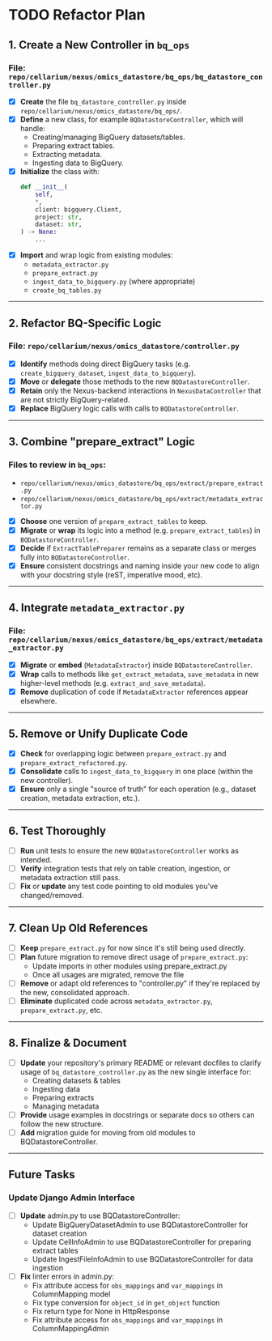 # TODO Refactor Plan

## 1. **Create a New Controller in `bq_ops`**

### **File:** `repo/cellarium/nexus/omics_datastore/bq_ops/bq_datastore_controller.py`

- [x] **Create** the file `bq_datastore_controller.py` inside `repo/cellarium/nexus/omics_datastore/bq_ops/`.
- [x] **Define** a new class, for example `BQDatastoreController`, which will handle:
  - Creating/managing BigQuery datasets/tables.
  - Preparing extract tables.
  - Extracting metadata.
  - Ingesting data to BigQuery.
- [x] **Initialize** the class with:
  ```python
  def __init__(
      self,
      *,
      client: bigquery.Client,
      project: str,
      dataset: str,
  ) -> None:
      ...
  ```
- [x] **Import** and wrap logic from existing modules:
  - `metadata_extractor.py`
  - `prepare_extract.py`
  - `ingest_data_to_bigquery.py` (where appropriate)
  - `create_bq_tables.py`  

---

## 2. **Refactor BQ-Specific Logic**

### **File:** `repo/cellarium/nexus/omics_datastore/controller.py`

- [x] **Identify** methods doing direct BigQuery tasks (e.g. `create_bigquery_dataset`, `ingest_data_to_bigquery`).
- [x] **Move** or **delegate** those methods to the new `BQDatastoreController`.
- [x] **Retain** only the Nexus-backend interactions in `NexusDataController` that are not strictly BigQuery-related.
- [x] **Replace** BigQuery logic calls with calls to `BQDatastoreController`.

---

## 3. **Combine "prepare_extract" Logic**

### **Files to review in `bq_ops`:**
- `repo/cellarium/nexus/omics_datastore/bq_ops/extract/prepare_extract.py`
- `repo/cellarium/nexus/omics_datastore/bq_ops/extract/metadata_extractor.py`  
 
- [x] **Choose** one version of `prepare_extract_tables` to keep.
- [x] **Migrate** or **wrap** its logic into a method (e.g. `prepare_extract_tables`) in `BQDatastoreController`.
- [x] **Decide** if `ExtractTablePreparer` remains as a separate class or merges fully into `BQDatastoreController`.
- [x] **Ensure** consistent docstrings and naming inside your new code to align with your docstring style (reST, imperative mood, etc).

---

## 4. **Integrate `metadata_extractor.py`**

### **File:** `repo/cellarium/nexus/omics_datastore/bq_ops/extract/metadata_extractor.py`

- [x] **Migrate** or **embed** (`MetadataExtractor`) inside `BQDatastoreController`.
- [x] **Wrap** calls to methods like `get_extract_metadata`, `save_metadata` in new higher-level methods (e.g. `extract_and_save_metadata`).
- [x] **Remove** duplication of code if `MetadataExtractor` references appear elsewhere.

---

## 5. **Remove or Unify Duplicate Code**

- [x] **Check** for overlapping logic between `prepare_extract.py` and `prepare_extract_refactored.py`.
- [x] **Consolidate** calls to `ingest_data_to_bigquery` in one place (within the new controller).
- [x] **Ensure** only a single "source of truth" for each operation (e.g., dataset creation, metadata extraction, etc.).

---

## 6. **Test Thoroughly**

- [ ] **Run** unit tests to ensure the new `BQDatastoreController` works as intended.
- [ ] **Verify** integration tests that rely on table creation, ingestion, or metadata extraction still pass.
- [ ] **Fix** or **update** any test code pointing to old modules you've changed/removed.

---

## 7. **Clean Up Old References**

- [ ] **Keep** `prepare_extract.py` for now since it's still being used directly.
- [ ] **Plan** future migration to remove direct usage of `prepare_extract.py`:
  - Update imports in other modules using prepare_extract.py
  - Once all usages are migrated, remove the file
- [ ] **Remove** or adapt old references to "controller.py" if they're replaced by the new, consolidated approach.
- [ ] **Eliminate** duplicated code across `metadata_extractor.py`, `prepare_extract.py`, etc.

---

## 8. **Finalize & Document**

- [ ] **Update** your repository's primary README or relevant docfiles to clarify usage of `bq_datastore_controller.py` as the new single interface for:
  - Creating datasets & tables  
  - Ingesting data  
  - Preparing extracts  
  - Managing metadata  
- [ ] **Provide** usage examples in docstrings or separate docs so others can follow the new structure.
- [ ] **Add** migration guide for moving from old modules to BQDatastoreController.

---

## Future Tasks

### **Update Django Admin Interface**
- [ ] **Update** admin.py to use BQDatastoreController:
  - Update BigQueryDatasetAdmin to use BQDatastoreController for dataset creation
  - Update CellInfoAdmin to use BQDatastoreController for preparing extract tables
  - Update IngestFileInfoAdmin to use BQDatastoreController for data ingestion
- [ ] **Fix** linter errors in admin.py:
  - Fix attribute access for `obs_mappings` and `var_mappings` in ColumnMapping model
  - Fix type conversion for `object_id` in `get_object` function
  - Fix return type for None in HttpResponse
  - Fix attribute access for `obs_mappings` and `var_mappings` in ColumnMappingAdmin
